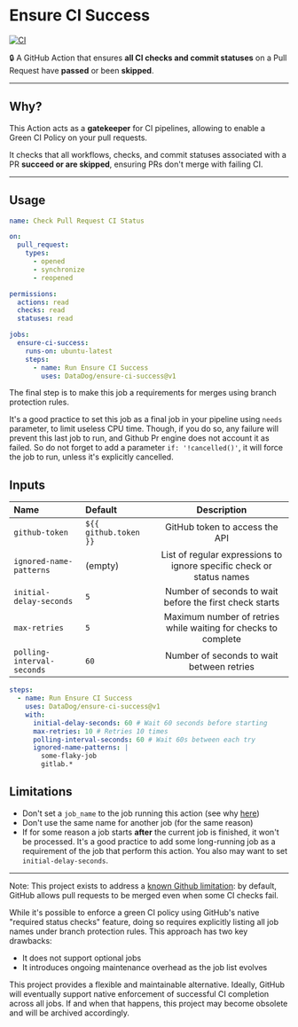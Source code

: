 # Ensure CI Success

[![CI](https://github.com/DataDog/ensure-ci-success/actions/workflows/ci.yml/badge.svg)](https://github.com/DataDog/ensure-ci-success/actions/workflows/ci.yml)

🔒 A GitHub Action that ensures **all CI checks and commit statuses** on a Pull Request have **passed** or been **skipped**.

---

## Why?

This Action acts as a **gatekeeper** for CI pipelines, allowing to enable a Green CI Policy on your pull requests.

It checks that all workflows, checks, and commit statuses associated with a PR **succeed or are skipped**, ensuring PRs don't merge with failing CI.

---

## Usage

```yml
name: Check Pull Request CI Status

on:
  pull_request:
    types:
      - opened
      - synchronize
      - reopened

permissions:
  actions: read
  checks: read
  statuses: read

jobs:
  ensure-ci-success:
    runs-on: ubuntu-latest
    steps:
      - name: Run Ensure CI Success
        uses: DataDog/ensure-ci-success@v1
```

The final step is to make this job a requirements for merges using branch protection rules.

It's a good practice to set this job as a final job in your pipeline using `needs` parameter, to limit useless CPU time. Though, if you do so, any failure will prevent this last job to run, and Github Pr engine does not account it as failed. So do not forget to add a parameter `if: '!cancelled()'`, it will force the job to run, unless it's explicitly cancelled.


## Inputs

| Name                       | Default               |                             Description                              |
| :------------------------- | :-------------------- | :------------------------------------------------------------------: |
| `github-token`             | `${{ github.token }}` |                    GitHub token to access the API                    |
| `ignored-name-patterns`    | (empty)               | List of regular expressions to ignore specific check or status names |
| `initial-delay-seconds`    | `5`                   |       Number of seconds to wait before the first check starts        |
| `max-retries`              | `5`                   |    Maximum number of retries while waiting for checks to complete    |
| `polling-interval-seconds` | `60`                  |              Number of seconds to wait between retries               |

```yml
steps:
  - name: Run Ensure CI Success
    uses: DataDog/ensure-ci-success@v1
    with:
      initial-delay-seconds: 60 # Wait 60 seconds before starting
      max-retries: 10 # Retries 10 times
      polling-interval-seconds: 60 # Wait 60s between each try
      ignored-name-patterns: |
        some-flaky-job
        gitlab.*
```

## Limitations

- Don't set a `job_name` to the job running this action (see why [here](docs/limitations.md))
- Don't use the same name for another job (for the same reason)
- If for some reason a job starts **after** the current job is finished, it won't be processed. It's a good practice to add some long-running job as a requirement of the job that perform this action. You also may want to set `initial-delay-seconds`.

---

Note: This project exists to address a [known Github limitation](https://github.com/orgs/community/discussions/26733): by default, GitHub allows pull requests to be merged even when some CI checks fail.

While it's possible to enforce a green CI policy using GitHub's native "required status checks" feature, doing so requires explicitly listing all job names under branch protection rules. This approach has two key drawbacks:

- It does not support optional jobs
- It introduces ongoing maintenance overhead as the job list evolves

This project provides a flexible and maintainable alternative. Ideally, GitHub will eventually support native enforcement of successful CI completion across all jobs. If and when that happens, this project may become obsolete and will be archived accordingly.

